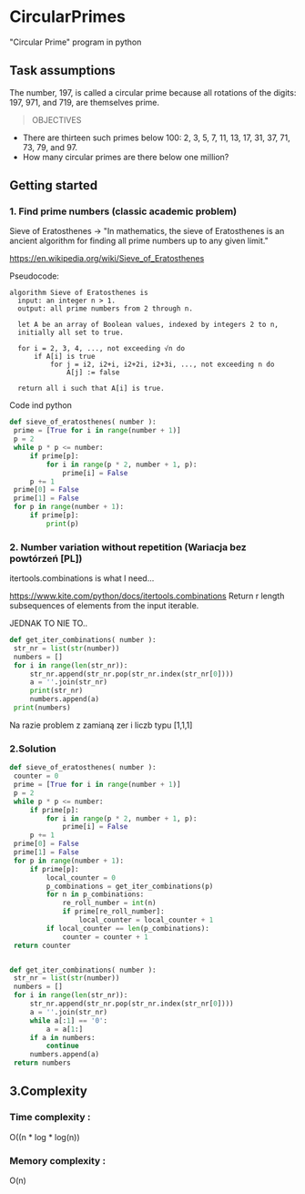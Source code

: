 # CircularPrimes
 "Circular Prime" program in python


## Task assumptions

The number, 197, is called a circular prime because all rotations of the digits: 197, 971, and 719, are themselves prime.


> OBJECTIVES

 * There are thirteen such primes below 100: 2, 3, 5, 7, 11, 13, 17, 31, 37, 71, 73, 79, and 97. 
 * How many circular primes are there below one million?


##  Getting started

### 1. Find prime numbers (classic academic problem) 

  Sieve of Eratosthenes -> "In mathematics, the sieve of Eratosthenes is an ancient algorithm for finding all prime numbers up to any given limit."

  https://en.wikipedia.org/wiki/Sieve_of_Eratosthenes


 Pseudocode:
 
  ```
algorithm Sieve of Eratosthenes is
    input: an integer n > 1.
    output: all prime numbers from 2 through n.

    let A be an array of Boolean values, indexed by integers 2 to n,
    initially all set to true.
    
    for i = 2, 3, 4, ..., not exceeding √n do
        if A[i] is true
            for j = i2, i2+i, i2+2i, i2+3i, ..., not exceeding n do
                A[j] := false

    return all i such that A[i] is true.
 ```
 Code ind python
 
   ```python
def sieve_of_eratosthenes( number ):
    prime = [True for i in range(number + 1)]
    p = 2
    while p * p <= number:
        if prime[p]:
            for i in range(p * 2, number + 1, p):
                prime[i] = False
        p += 1
    prime[0] = False
    prime[1] = False
    for p in range(number + 1):
        if prime[p]:
            print(p)

 ```
 ### 2. Number variation without repetition (Wariacja bez powtórzeń [PL])
 
 itertools.combinations is what I need...
 
 https://www.kite.com/python/docs/itertools.combinations
 Return r length subsequences of elements from the input iterable.

 JEDNAK TO NIE TO..


   ```python
def get_iter_combinations( number ):
    str_nr = list(str(number))
    numbers = []
    for i in range(len(str_nr)):
        str_nr.append(str_nr.pop(str_nr.index(str_nr[0])))
        a = ''.join(str_nr)
        print(str_nr)
        numbers.append(a)
    print(numbers)

 ```

Na razie problem z zamianą zer i liczb typu [1,1,1]

 ### 2.Solution


   ```python
def sieve_of_eratosthenes( number ):
    counter = 0
    prime = [True for i in range(number + 1)]
    p = 2
    while p * p <= number:
        if prime[p]:
            for i in range(p * 2, number + 1, p):
                prime[i] = False
        p += 1
    prime[0] = False
    prime[1] = False
    for p in range(number + 1):
        if prime[p]:
            local_counter = 0
            p_combinations = get_iter_combinations(p)
            for n in p_combinations:
                re_roll_number = int(n)
                if prime[re_roll_number]:
                    local_counter = local_counter + 1
            if local_counter == len(p_combinations):
                counter = counter + 1
    return counter


def get_iter_combinations( number ):
    str_nr = list(str(number))
    numbers = []
    for i in range(len(str_nr)):
        str_nr.append(str_nr.pop(str_nr.index(str_nr[0])))
        a = ''.join(str_nr)
        while a[:1] == '0':
            a = a[1:]
        if a in numbers:
            continue
        numbers.append(a)
    return numbers

 ```
  
## 3.Complexity
### Time complexity	:
O((n * log * log(n))
### Memory complexity	:
O(n)
